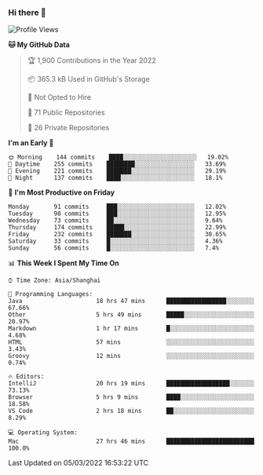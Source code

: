### Hi there 👋

<!--
**qbosen/qbosen** is a ✨ _special_ ✨ repository because its `README.md` (this file) appears on your GitHub profile.

Here are some ideas to get you started:

- 🔭 I’m currently working on ...
- 🌱 I’m currently learning ...
- 👯 I’m looking to collaborate on ...
- 🤔 I’m looking for help with ...
- 💬 Ask me about ...
- 📫 How to reach me: ...
- 😄 Pronouns: ...
- ⚡ Fun fact: ...
-->

<!--START_SECTION:waka-->
![Profile Views](http://img.shields.io/badge/Profile%20Views-5-blue)

**🐱 My GitHub Data** 

> 🏆 1,900 Contributions in the Year 2022
 > 
> 📦 365.3 kB Used in GitHub's Storage 
 > 
> 🚫 Not Opted to Hire
 > 
> 📜 71 Public Repositories 
 > 
> 🔑 26 Private Repositories  
 > 
**I'm an Early 🐤** 

```text
🌞 Morning    144 commits    ████░░░░░░░░░░░░░░░░░░░░░   19.02% 
🌆 Daytime    255 commits    ████████░░░░░░░░░░░░░░░░░   33.69% 
🌃 Evening    221 commits    ███████░░░░░░░░░░░░░░░░░░   29.19% 
🌙 Night      137 commits    ████░░░░░░░░░░░░░░░░░░░░░   18.1%

```
📅 **I'm Most Productive on Friday** 

```text
Monday       91 commits     ███░░░░░░░░░░░░░░░░░░░░░░   12.02% 
Tuesday      98 commits     ███░░░░░░░░░░░░░░░░░░░░░░   12.95% 
Wednesday    73 commits     ██░░░░░░░░░░░░░░░░░░░░░░░   9.64% 
Thursday     174 commits    █████░░░░░░░░░░░░░░░░░░░░   22.99% 
Friday       232 commits    ███████░░░░░░░░░░░░░░░░░░   30.65% 
Saturday     33 commits     █░░░░░░░░░░░░░░░░░░░░░░░░   4.36% 
Sunday       56 commits     █░░░░░░░░░░░░░░░░░░░░░░░░   7.4%

```


📊 **This Week I Spent My Time On** 

```text
⌚︎ Time Zone: Asia/Shanghai

💬 Programming Languages: 
Java                     18 hrs 47 mins      █████████████████░░░░░░░░   67.66% 
Other                    5 hrs 49 mins       █████░░░░░░░░░░░░░░░░░░░░   20.97% 
Markdown                 1 hr 17 mins        █░░░░░░░░░░░░░░░░░░░░░░░░   4.68% 
HTML                     57 mins             ░░░░░░░░░░░░░░░░░░░░░░░░░   3.43% 
Groovy                   12 mins             ░░░░░░░░░░░░░░░░░░░░░░░░░   0.74%

🔥 Editors: 
IntelliJ                 20 hrs 19 mins      ██████████████████░░░░░░░   73.13% 
Browser                  5 hrs 9 mins        ████░░░░░░░░░░░░░░░░░░░░░   18.58% 
VS Code                  2 hrs 18 mins       ██░░░░░░░░░░░░░░░░░░░░░░░   8.29%

💻 Operating System: 
Mac                      27 hrs 46 mins      █████████████████████████   100.0%

```


 Last Updated on 05/03/2022 16:53:22 UTC
<!--END_SECTION:waka-->
